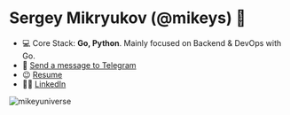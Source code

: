 <h1 align="left">Sergey Mikryukov (@mikeys) 👋</h1>

- 💻 Core Stack: **Go, Python**. Mainly focused on Backend & DevOps with Go.
- 📧 <a href="https://t.me/mikeys"  target="blank">Send a message to Telegram</a>
- 😉 <a href="https://drive.google.com/file/d/1p7khDRO9rhs8oDVyYiknPLssgte4gwgl/view?usp=sharing"  target="blank">Resume</a>
- 👨‍💻 <a href="https://www.linkedin.com/in/sergey-mikryukov-838272229/"  target="blank">LinkedIn</a>
<!-- -  | <a href="https://zhashkevych.com/"  target="blank">Website</a> -->
<!-- - 👨‍💻 Linkedin | Instagram | Medium: **@zhashkevych** -->
<!-- - 🔥 Interested in Blockchain & DeFi -->

<p>&nbsp;<img align="left" src="https://github-readme-stats.vercel.app/api?username=mikeyuniverse&show_icons=true&hide_title=true" alt="mikeyuniverse" /></p>
